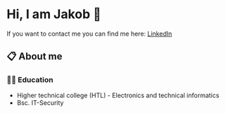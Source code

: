 # Hi, I am Jakob 👋
If you want to contact me you can find me here:
[LinkedIn](https://www.linkedin.com/in/jakob-heigl-auer-66354b1b5/)

## 📋 About me
### 👨‍🎓 Education
* Higher technical college (HTL) - Electronics and technical informatics
* Bsc. IT-Security


<!--
**jakobheuer/jakobheuer** is a ✨ _special_ ✨ repository because its `README.md` (this file) appears on your GitHub profile.

Here are some ideas to get you started:

- 🔭 I’m currently working on ...
- 🌱 I’m currently learning ...
- 👯 I’m looking to collaborate on ...
- 🤔 I’m looking for help with ...
- 💬 Ask me about ...
- 📫 How to reach me: ...
- 😄 Pronouns: ...
- ⚡ Fun fact: ...
-->
